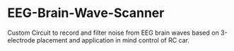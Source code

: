 # EEG-Brain-Wave-Scanner
Custom Circuit to record and filter noise from EEG brain waves based on 3-electrode placement and application in mind control of RC car.
